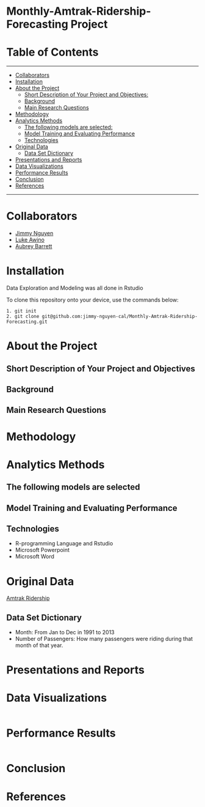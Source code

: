 # Monthly-Amtrak-Ridership-Forecasting Project

# Table of Contents

--------

- [Collaborators](#collaborators)
- [Installation](#installation)
- [About the Project](#about-the-project)
  * [Short Description of Your Project and Objectives:](#short-description-of-your-project-and-objectives)
  * [Background](#background)
  * [Main Research Questions](#main-research-questions)
- [Methodology](#methodology)
- [Analytics Methods](#analytics-methods)
  * [The following models are selected:](#the-following-models-are-selected)
  * [Model Training and Evaluating Performance](#model-training-and-evaluating-performance)
  * [Technologies](#technologies)
- [Original Data](#original-data)
  * [Data Set Dictionary](#data-set-dictionary)
- [Presentations and Reports](#presentations-and-reports)
- [Data Visualizations](#data-visualizations)
- [Performance Results](#performance-results)
- [Conclusion](#conclusion)
- [References](#references)

-------

# Collaborators
- [Jimmy Nguyen](https://github.com/Jimmy-Nguyen-Data-Science-Portfolio)
- [Luke Awino](https://github.com/Lukematic)
- [Aubrey Barrett]() 


# Installation

Data Exploration and Modeling was all done in Rstudio

To clone this repository onto your device, use the commands below:

	1. git init
	2. git clone git@github.com:jimmy-nguyen-cal/Monthly-Amtrak-Ridership-Forecasting.git


# About the Project

## Short Description of Your Project and Objectives




## Background




## Main Research Questions



# Methodology



# Analytics Methods



## The following models are selected




## Model Training and Evaluating Performance



## Technologies
- R-programming Language and Rstudio
- Microsoft Powerpoint
- Microsoft Word

# Original Data 
[Amtrak Ridership](https://www.bts.gov/archive/publications/multimodal_transportation_indicators/2013_08/passenger/amtrak_ridership)

## Data Set Dictionary

- Month: From Jan to Dec in 1991 to 2013
- Number of Passengers: How many passengers were riding during that month of that year. 


# Presentations and Reports
[]()


# Data Visualizations
![]()


# Performance Results
![]()


# Conclusion




# References


